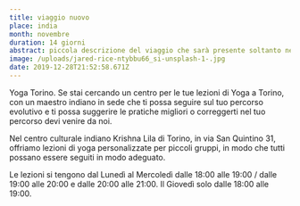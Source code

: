```yaml
---
title: viaggio nuovo
place: india
month: novembre
duration: 14 giorni
abstract: piccola descrizione del viaggio che sarà presente soltanto nella pagina viaggi
image: /uploads/jared-rice-ntybbu66_si-unsplash-1-.jpg
date: 2019-12-28T21:52:58.671Z
---
```

Yoga Torino. Se stai cercando un centro per le tue lezioni di Yoga a Torino, con un maestro indiano in sede che ti possa seguire sul tuo percorso evolutivo e ti possa suggerire le pratiche migliori o correggerti nel tuo percorso devi venire da noi.

Nel centro culturale indiano Krishna Lila di Torino, in via San Quintino 31, offriamo lezioni di yoga personalizzate per piccoli gruppi, in modo che tutti possano essere seguiti in modo adeguato.

Le lezioni si tengono dal Lunedì al Mercoledì dalle 18:00 alle 19:00 / dalle 19:00 alle 20:00 e dalle 20:00 alle 21:00. Il Giovedì solo dalle 18:00 alle 19:00.
